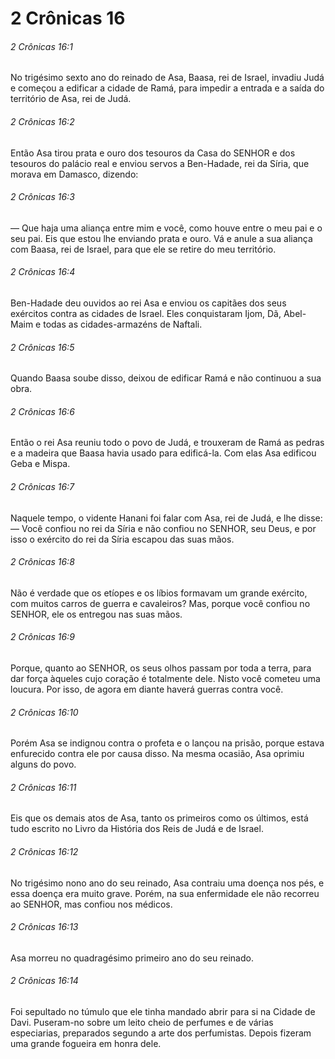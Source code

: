 # 2 Crônicas 16

###### 2 Crônicas 16:1

No trigésimo sexto ano do reinado de Asa, Baasa, rei de Israel, invadiu Judá e começou a edificar a cidade de Ramá, para impedir a entrada e a saída do território de Asa, rei de Judá.

###### 2 Crônicas 16:2

Então Asa tirou prata e ouro dos tesouros da Casa do SENHOR e dos tesouros do palácio real e enviou servos a Ben-Hadade, rei da Síria, que morava em Damasco, dizendo:

###### 2 Crônicas 16:3

— Que haja uma aliança entre mim e você, como houve entre o meu pai e o seu pai. Eis que estou lhe enviando prata e ouro. Vá e anule a sua aliança com Baasa, rei de Israel, para que ele se retire do meu território.

###### 2 Crônicas 16:4

Ben-Hadade deu ouvidos ao rei Asa e enviou os capitães dos seus exércitos contra as cidades de Israel. Eles conquistaram Ijom, Dã, Abel-Maim e todas as cidades-armazéns de Naftali.

###### 2 Crônicas 16:5

Quando Baasa soube disso, deixou de edificar Ramá e não continuou a sua obra.

###### 2 Crônicas 16:6

Então o rei Asa reuniu todo o povo de Judá, e trouxeram de Ramá as pedras e a madeira que Baasa havia usado para edificá-la. Com elas Asa edificou Geba e Mispa.

###### 2 Crônicas 16:7

Naquele tempo, o vidente Hanani foi falar com Asa, rei de Judá, e lhe disse: — Você confiou no rei da Síria e não confiou no SENHOR, seu Deus, e por isso o exército do rei da Síria escapou das suas mãos.

###### 2 Crônicas 16:8

Não é verdade que os etíopes e os líbios formavam um grande exército, com muitos carros de guerra e cavaleiros? Mas, porque você confiou no SENHOR, ele os entregou nas suas mãos.

###### 2 Crônicas 16:9

Porque, quanto ao SENHOR, os seus olhos passam por toda a terra, para dar força àqueles cujo coração é totalmente dele. Nisto você cometeu uma loucura. Por isso, de agora em diante haverá guerras contra você.

###### 2 Crônicas 16:10

Porém Asa se indignou contra o profeta e o lançou na prisão, porque estava enfurecido contra ele por causa disso. Na mesma ocasião, Asa oprimiu alguns do povo.

###### 2 Crônicas 16:11

Eis que os demais atos de Asa, tanto os primeiros como os últimos, está tudo escrito no Livro da História dos Reis de Judá e de Israel.

###### 2 Crônicas 16:12

No trigésimo nono ano do seu reinado, Asa contraiu uma doença nos pés, e essa doença era muito grave. Porém, na sua enfermidade ele não recorreu ao SENHOR, mas confiou nos médicos.

###### 2 Crônicas 16:13

Asa morreu no quadragésimo primeiro ano do seu reinado.

###### 2 Crônicas 16:14

Foi sepultado no túmulo que ele tinha mandado abrir para si na Cidade de Davi. Puseram-no sobre um leito cheio de perfumes e de várias especiarias, preparados segundo a arte dos perfumistas. Depois fizeram uma grande fogueira em honra dele.

